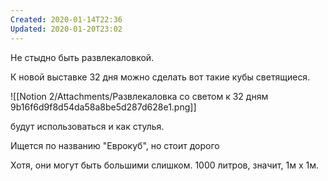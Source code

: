 ```yaml
---
Created: 2020-01-14T22:36
Updated: 2020-01-20T23:02
---
```

Не стыдно быть развлекаловкой.

К новой выставке 32 дня можно сделать вот такие кубы светящиеся.

![[Notion 2/Attachments/Развлекаловка со светом к 32 дням 9b16f6d9f8d54da58a8be5d287d628e1.png]]

будут использоваться и как стулья.

Ищется по названию "Еврокуб", но стоит дорого

Хотя, они могут быть большими слишком. 1000 литров, значит, 1м х 1м.